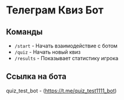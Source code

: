 # Телеграм Квиз Бот

## Команды

- <code>/start</code> - Начать взаимодействие с ботом
- <code>/quiz</code> - Начать новый квиз
- <code>/results</code> - Показывает статистику игрока

## Ссылка на бота
quiz_test_bot - (https://t.me/quiz_test1111_bot)